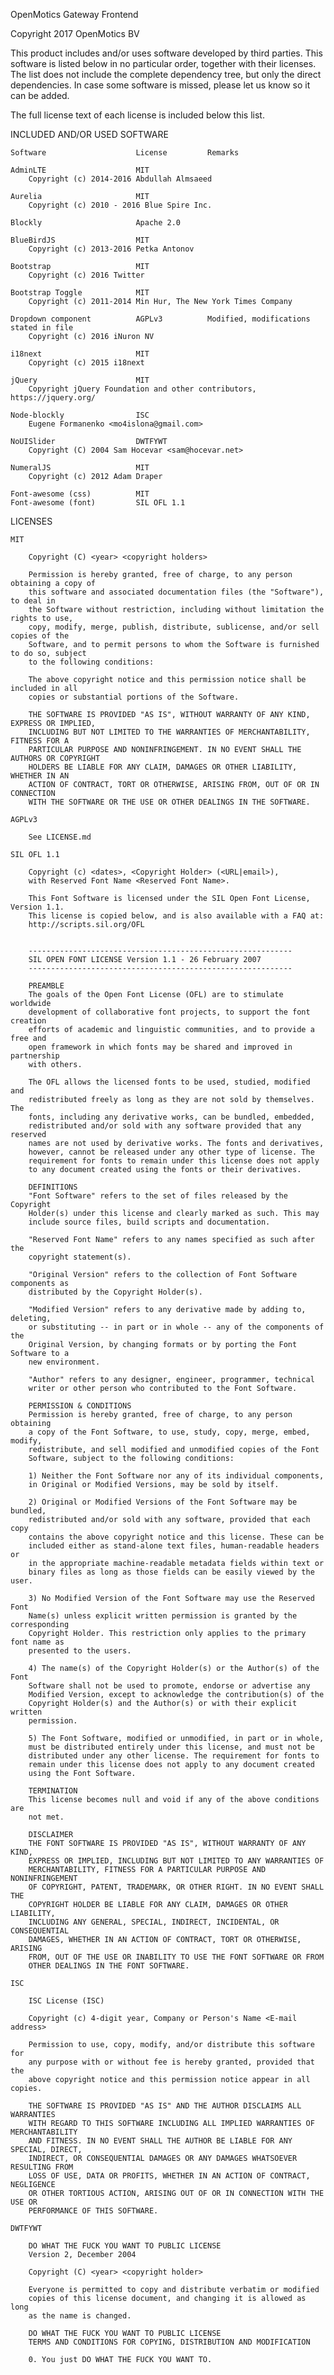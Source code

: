 OpenMotics Gateway Frontend

Copyright 2017 OpenMotics BV

This product includes and/or uses software developed by third parties. This
software is listed below in no particular order, together with their licenses. The
list does not include the complete dependency tree, but only the direct
dependencies.  In case some software is missed, please let us know so it can be added.

The full license text of each license is included below this list.

INCLUDED AND/OR USED SOFTWARE

    Software                    License         Remarks

    AdminLTE                    MIT
        Copyright (c) 2014-2016 Abdullah Almsaeed

    Aurelia                     MIT
        Copyright (c) 2010 - 2016 Blue Spire Inc.

    Blockly                     Apache 2.0

    BlueBirdJS                  MIT
        Copyright (c) 2013-2016 Petka Antonov

    Bootstrap                   MIT
        Copyright (c) 2016 Twitter

    Bootstrap Toggle            MIT
        Copyright (c) 2011-2014 Min Hur, The New York Times Company

    Dropdown component          AGPLv3          Modified, modifications stated in file
        Copyright (c) 2016 iNuron NV

    i18next                     MIT
        Copyright (c) 2015 i18next

    jQuery                      MIT
        Copyright jQuery Foundation and other contributors, https://jquery.org/

    Node-blockly                ISC
        Eugene Formanenko <mo4islona@gmail.com>

    NoUISlider                  DWTFYWT
        Copyright (C) 2004 Sam Hocevar <sam@hocevar.net>

    NumeralJS                   MIT
        Copyright (c) 2012 Adam Draper

    Font-awesome (css)          MIT
    Font-awesome (font)         SIL OFL 1.1

LICENSES

    MIT

        Copyright (C) <year> <copyright holders>

        Permission is hereby granted, free of charge, to any person obtaining a copy of
        this software and associated documentation files (the "Software"), to deal in
        the Software without restriction, including without limitation the rights to use,
        copy, modify, merge, publish, distribute, sublicense, and/or sell copies of the
        Software, and to permit persons to whom the Software is furnished to do so, subject
        to the following conditions:

        The above copyright notice and this permission notice shall be included in all
        copies or substantial portions of the Software.

        THE SOFTWARE IS PROVIDED "AS IS", WITHOUT WARRANTY OF ANY KIND, EXPRESS OR IMPLIED,
        INCLUDING BUT NOT LIMITED TO THE WARRANTIES OF MERCHANTABILITY, FITNESS FOR A
        PARTICULAR PURPOSE AND NONINFRINGEMENT. IN NO EVENT SHALL THE AUTHORS OR COPYRIGHT
        HOLDERS BE LIABLE FOR ANY CLAIM, DAMAGES OR OTHER LIABILITY, WHETHER IN AN
        ACTION OF CONTRACT, TORT OR OTHERWISE, ARISING FROM, OUT OF OR IN CONNECTION
        WITH THE SOFTWARE OR THE USE OR OTHER DEALINGS IN THE SOFTWARE.

    AGPLv3

        See LICENSE.md

    SIL OFL 1.1

        Copyright (c) <dates>, <Copyright Holder> (<URL|email>),
        with Reserved Font Name <Reserved Font Name>.

        This Font Software is licensed under the SIL Open Font License, Version 1.1.
        This license is copied below, and is also available with a FAQ at:
        http://scripts.sil.org/OFL


        -----------------------------------------------------------
        SIL OPEN FONT LICENSE Version 1.1 - 26 February 2007
        -----------------------------------------------------------

        PREAMBLE
        The goals of the Open Font License (OFL) are to stimulate worldwide
        development of collaborative font projects, to support the font creation
        efforts of academic and linguistic communities, and to provide a free and
        open framework in which fonts may be shared and improved in partnership
        with others.

        The OFL allows the licensed fonts to be used, studied, modified and
        redistributed freely as long as they are not sold by themselves. The
        fonts, including any derivative works, can be bundled, embedded,
        redistributed and/or sold with any software provided that any reserved
        names are not used by derivative works. The fonts and derivatives,
        however, cannot be released under any other type of license. The
        requirement for fonts to remain under this license does not apply
        to any document created using the fonts or their derivatives.

        DEFINITIONS
        "Font Software" refers to the set of files released by the Copyright
        Holder(s) under this license and clearly marked as such. This may
        include source files, build scripts and documentation.

        "Reserved Font Name" refers to any names specified as such after the
        copyright statement(s).

        "Original Version" refers to the collection of Font Software components as
        distributed by the Copyright Holder(s).

        "Modified Version" refers to any derivative made by adding to, deleting,
        or substituting -- in part or in whole -- any of the components of the
        Original Version, by changing formats or by porting the Font Software to a
        new environment.

        "Author" refers to any designer, engineer, programmer, technical
        writer or other person who contributed to the Font Software.

        PERMISSION & CONDITIONS
        Permission is hereby granted, free of charge, to any person obtaining
        a copy of the Font Software, to use, study, copy, merge, embed, modify,
        redistribute, and sell modified and unmodified copies of the Font
        Software, subject to the following conditions:

        1) Neither the Font Software nor any of its individual components,
        in Original or Modified Versions, may be sold by itself.

        2) Original or Modified Versions of the Font Software may be bundled,
        redistributed and/or sold with any software, provided that each copy
        contains the above copyright notice and this license. These can be
        included either as stand-alone text files, human-readable headers or
        in the appropriate machine-readable metadata fields within text or
        binary files as long as those fields can be easily viewed by the user.

        3) No Modified Version of the Font Software may use the Reserved Font
        Name(s) unless explicit written permission is granted by the corresponding
        Copyright Holder. This restriction only applies to the primary font name as
        presented to the users.

        4) The name(s) of the Copyright Holder(s) or the Author(s) of the Font
        Software shall not be used to promote, endorse or advertise any
        Modified Version, except to acknowledge the contribution(s) of the
        Copyright Holder(s) and the Author(s) or with their explicit written
        permission.

        5) The Font Software, modified or unmodified, in part or in whole,
        must be distributed entirely under this license, and must not be
        distributed under any other license. The requirement for fonts to
        remain under this license does not apply to any document created
        using the Font Software.

        TERMINATION
        This license becomes null and void if any of the above conditions are
        not met.

        DISCLAIMER
        THE FONT SOFTWARE IS PROVIDED "AS IS", WITHOUT WARRANTY OF ANY KIND,
        EXPRESS OR IMPLIED, INCLUDING BUT NOT LIMITED TO ANY WARRANTIES OF
        MERCHANTABILITY, FITNESS FOR A PARTICULAR PURPOSE AND NONINFRINGEMENT
        OF COPYRIGHT, PATENT, TRADEMARK, OR OTHER RIGHT. IN NO EVENT SHALL THE
        COPYRIGHT HOLDER BE LIABLE FOR ANY CLAIM, DAMAGES OR OTHER LIABILITY,
        INCLUDING ANY GENERAL, SPECIAL, INDIRECT, INCIDENTAL, OR CONSEQUENTIAL
        DAMAGES, WHETHER IN AN ACTION OF CONTRACT, TORT OR OTHERWISE, ARISING
        FROM, OUT OF THE USE OR INABILITY TO USE THE FONT SOFTWARE OR FROM
        OTHER DEALINGS IN THE FONT SOFTWARE.

    ISC

        ISC License (ISC)

        Copyright (c) 4-digit year, Company or Person's Name <E-mail address>

        Permission to use, copy, modify, and/or distribute this software for
        any purpose with or without fee is hereby granted, provided that the
        above copyright notice and this permission notice appear in all copies.

        THE SOFTWARE IS PROVIDED "AS IS" AND THE AUTHOR DISCLAIMS ALL WARRANTIES
        WITH REGARD TO THIS SOFTWARE INCLUDING ALL IMPLIED WARRANTIES OF MERCHANTABILITY
        AND FITNESS. IN NO EVENT SHALL THE AUTHOR BE LIABLE FOR ANY SPECIAL, DIRECT,
        INDIRECT, OR CONSEQUENTIAL DAMAGES OR ANY DAMAGES WHATSOEVER RESULTING FROM
        LOSS OF USE, DATA OR PROFITS, WHETHER IN AN ACTION OF CONTRACT, NEGLIGENCE
        OR OTHER TORTIOUS ACTION, ARISING OUT OF OR IN CONNECTION WITH THE USE OR
        PERFORMANCE OF THIS SOFTWARE.

    DWTFYWT

        DO WHAT THE FUCK YOU WANT TO PUBLIC LICENSE
        Version 2, December 2004

        Copyright (C) <year> <copyright holder>

        Everyone is permitted to copy and distribute verbatim or modified
        copies of this license document, and changing it is allowed as long
        as the name is changed.

        DO WHAT THE FUCK YOU WANT TO PUBLIC LICENSE
        TERMS AND CONDITIONS FOR COPYING, DISTRIBUTION AND MODIFICATION

        0. You just DO WHAT THE FUCK YOU WANT TO.
